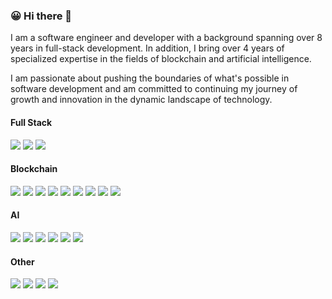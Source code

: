 ### 😀 Hi there 👋

<!--
**tomilette/tomilette** is a ✨ _special_ ✨ repository because its `README.md` (this file) appears on your GitHub profile.

Here are some ideas to get you started:

- 🔭 I’m currently working on ...
- 🌱 I’m currently learning ...
- 👯 I’m looking to collaborate on ...
- 🤔 I’m looking for help with ...
- 💬 Ask me about ...
- 📫 How to reach me: ...
- 😄 Pronouns: ...
- ⚡ Fun fact: ...
-->
I am a software engineer and developer with a background spanning over 8 years in full-stack development.
In addition, I bring over 4 years of specialized expertise in the fields of blockchain and artificial intelligence.

I am passionate about pushing the boundaries of what's possible in software development and am committed to 
continuing my journey of growth and innovation in the dynamic landscape of technology.

#### Full Stack
![](https://img.shields.io/badge/Frontend-React%20/%20Vue%20/%20Angular%20/%20Electron%20/%20Ionic%20/%20Next%20/%20Nuxt%20/%20ReactNative-informational?style=flat&&logoColor=white&color=2c760c)
![](https://img.shields.io/badge/Backend-Express%20/%20Nest%20/%20Koa%20/%20Django%20/%20Flask%20/%20FastAPI%20/%20Rails%20/%20Gin%20/%20Echo-informational?style=flat&logoColor=white&color=2c760c)
![](https://img.shields.io/badge/Database-MySQL%20/%20PostgreSQL%20/%20MongoDB%20/%20SQLite-informational?style=flat&logoColor=white&color=2c760c)


#### Blockchain
![](https://img.shields.io/badge/Network-Ethereum-informational?style=flat&logo=ethereum&logoColor=white&color=79981f)
![](https://img.shields.io/badge/Network-Solana-informational?style=flat&logo=solana&logoColor=white&color=79981f)
![](https://img.shields.io/badge/Network-Polygon-informational?style=flat&logo=polygon&logoColor=white&color=79981f)
![](https://img.shields.io/badge/Network-Bitcoin-informational?style=flat&logo=bitcoin&logoColor=white&color=79981f)
![](https://img.shields.io/badge/Library-Web3-informational?style=flat&logo=web3&logoColor=white&color=79981f)
![](https://img.shields.io/badge/Library-Ether-informational?style=flat&logo=ether&logoColor=white&color=79981f)
![](https://img.shields.io/badge/Token-ERC20-informational?style=flat&logo=erc20&logoColor=white&color=79981f)
![](https://img.shields.io/badge/Token-ERC721-informational?style=flat&logo=erc721&logoColor=white&color=79981f)
![](https://img.shields.io/badge/Token-ERC1155-informational?style=flat&logo=erc1155&logoColor=white&color=79981f)


#### AI
![](https://img.shields.io/badge/TensorFlow-8A2BE2)
![](https://img.shields.io/badge/PyTorch-8A2BE2)
![](https://img.shields.io/badge/CNN-8A2BE2)
![](https://img.shields.io/badge/RNN-8A2BE2)
![](https://img.shields.io/badge/Transformers-8A2BE2)
![](https://img.shields.io/badge/OpenCV-8A2BE2)

#### Other
![](https://img.shields.io/badge/CI/CD-2a32ae)
![](https://img.shields.io/badge/Docker-2a32ae)
![](https://img.shields.io/badge/Git-2a32ae)
![](https://img.shields.io/badge/AWS-2a32ae)
